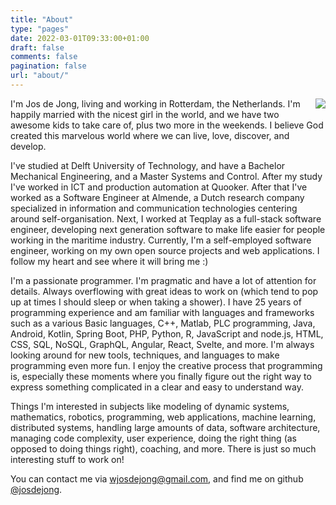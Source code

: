```yaml
---
title: "About"
type: "pages"
date: 2022-03-01T09:33:00+01:00
draft: false
comments: false
pagination: false
url: "about/"
---
```


<div style="float: right; margin: 0 0 5px 20px;">
    <img src="/images/about/jos_2020.jpg" />
</div>

I'm Jos de Jong, living and working in Rotterdam, the Netherlands.
I'm happily married with the nicest girl in the world,
and we have two awesome kids to take care of, plus two more in the weekends.
I believe God created this marvelous world
where we can live, love, discover, and develop.

I've studied at Delft University of Technology, and have a Bachelor
Mechanical Engineering, and a Master Systems and Control.
After my study I've worked in ICT and production automation at Quooker. 
After that I've worked as a Software Engineer at Almende, a Dutch research 
company specialized in information and communication technologies centering 
around self-organisation. Next, I worked at Teqplay as a full-stack software
engineer, developing next generation software to make life easier for people 
working in the maritime industry. Currently, I'm a self-employed software 
engineer, working on my own open source projects and web applications.
I follow my heart and see where it will bring me :)

I'm a passionate programmer.
I'm pragmatic and have a lot of attention for details.
Always overflowing with great ideas to work on
(which tend to pop up at times I should sleep or when taking a shower).
I have 25 years of programming experience and am familiar with languages and
frameworks such as a various Basic languages, C++, Matlab, PLC programming,
Java, Android, Kotlin, Spring Boot, 
PHP, Python, R, 
JavaScript and node.js, HTML, CSS, SQL, NoSQL, 
GraphQL, Angular, React, Svelte, and more.
I'm always looking around for new tools, techniques, and languages to make
programming even more fun.
I enjoy the creative process that programming is, especially these moments
where you finally figure out the right way to express something complicated
in a clear and easy to understand way.

Things I'm interested in subjects like modeling of dynamic systems, mathematics,
robotics, programming, web applications, machine learning, distributed systems, handling large amounts of data, software architecture, managing code complexity, user experience, doing the right thing (as opposed to doing things right), coaching, and more. There is just so much interesting stuff to work on!

You can contact me via wjosdejong@gmail.com, 
and find me on github [@josdejong](https://github.com/josdejong).
